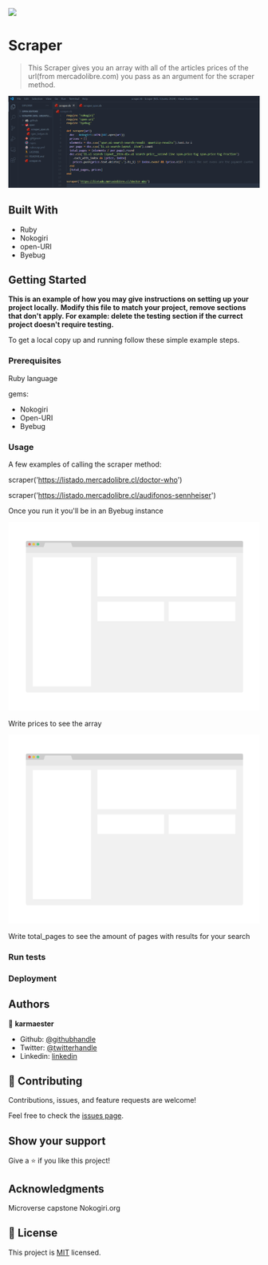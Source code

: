 ![](https://img.shields.io/badge/Microverse-blueviolet)

# Scraper

> This Scraper gives you an array with all of the articles prices of the url(from mercadolibre.com) you pass as an argument for the scraper method.

![screenshot](./scraper.png)

## Built With

- Ruby
- Nokogiri
- open-URI
- Byebug

## Getting Started

**This is an example of how you may give instructions on setting up your project locally.**
**Modify this file to match your project, remove sections that don't apply. For example: delete the testing section if the currect project doesn't require testing.**


To get a local copy up and running follow these simple example steps.

### Prerequisites

Ruby language

gems:

- Nokogiri
- Open-URI
- Byebug

### Usage

A few examples of calling the scraper method:

scraper('https://listado.mercadolibre.cl/doctor-who')

scraper('https://listado.mercadolibre.cl/audifonos-sennheiser')

Once you run it you'll be in an Byebug instance

![screenshot](./app_screenshot.png)

Write prices to see the array

![screenshot](./app_screenshot.png)

Write total_pages to see the amount of pages with results for your search

### Run tests

### Deployment



## Authors

👤 **karmaester**

- Github: [@githubhandle](https://github.com/karmaester)
- Twitter: [@twitterhandle](https://twitter.com/karmaendlich)
- Linkedin: [linkedin](https://www.linkedin.com/in/khristian-rojas/)

## 🤝 Contributing

Contributions, issues, and feature requests are welcome!

Feel free to check the [issues page](https://github.com/karmaester/Scraper/issues).

## Show your support

Give a ⭐️ if you like this project!

## Acknowledgments

Microverse capstone
Nokogiri.org

## 📝 License

This project is [MIT](https://github.com/karmaester/Scraper/blob/development/LICENSE) licensed.
